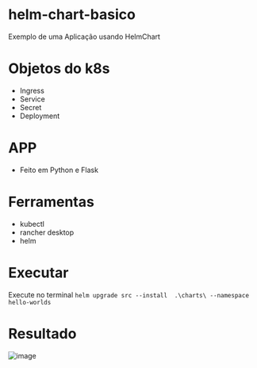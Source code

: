 # helm-chart-basico
Exemplo de uma Aplicação usando HelmChart

# Objetos do k8s
- Ingress
- Service
- Secret
- Deployment

# APP
- Feito em Python e Flask

# Ferramentas
- kubectl
- rancher desktop
- helm

# Executar

Execute no terminal ```helm upgrade src --install  .\charts\ --namespace hello-worlds```

# Resultado

![image](https://github.com/phillrog/helm-chart-basico/assets/8622005/a54fd4dd-ca8f-4375-a5b6-8e2a7b470f9d)
